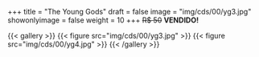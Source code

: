 +++
title = "The Young Gods"
draft = false
image = "img/cds/00/yg3.jpg"
showonlyimage = false
weight = 10
+++
<span class="sold">~~R$ 50~~</span> **VENDIDO!**

<!--more-->


{{< gallery >}}
{{< figure src="img/cds/00/yg3.jpg" >}}
{{< figure src="img/cds/00/yg4.jpg" >}}
{{< /gallery >}}
